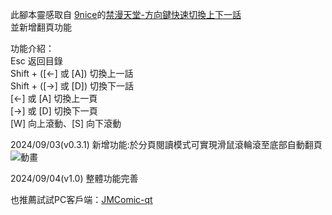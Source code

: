 此腳本靈感取自 [9nice](https://greasyfork.org/users/970328)的[禁漫天堂-方向鍵快速切換上下一話](https://greasyfork.org/scripts/453029)  <br/>
並新增翻頁功能 <br/>

功能介紹： <br/>
Esc 返回目錄 <br/>
Shift + ([←] 或 [A]) 切換上一話 <br/>
Shift + ([→] 或 [D]) 切換下一話 <br/>
[←] 或 [A] 切換上一頁 <br/>
[→] 或 [D] 切換下一頁 <br/>
[W] 向上滾動、[S] 向下滾動 <br/>

2024/09/03(v0.3.1) 新增功能:於分頁閱讀模式可實現滑鼠滾輪滾至底部自動翻頁 <br/>
![動畫](https://github.com/user-attachments/assets/e467f70b-6a4a-4834-9aa8-348701abacfe)

2024/09/04(v1.0) 整體功能完善 <br/>

也推薦試試PC客戶端：[JMComic-qt](https://github.com/tonquer/JMComic-qt)